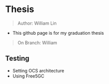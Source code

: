 # Thesis
> Author: William Lin

* This github page is for my graduation thesis

> On Branch: William

## Testing
* Setting OCS architecture
* Using Free5GC
